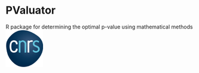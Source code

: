 # PValuator
R package for determining the optimal p-value using mathematical methods  
<img src="CNRS_logo.png" width="100">
